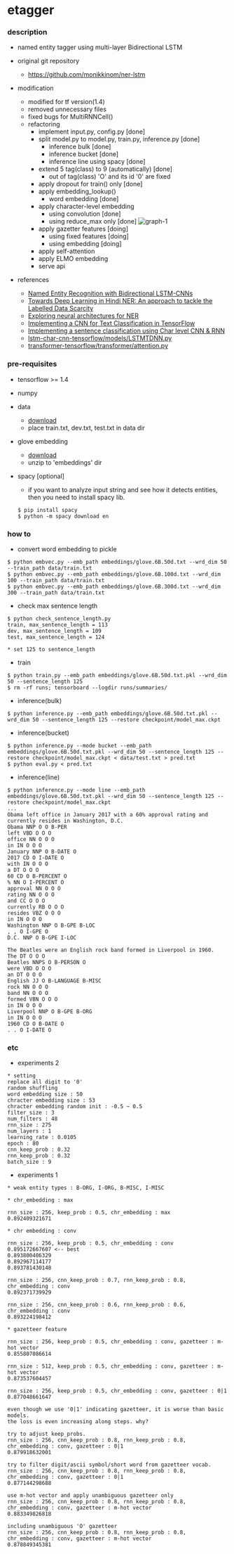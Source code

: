 etagger
====

### description

- named entity tagger using multi-layer Bidirectional LSTM

- original git repository
  - https://github.com/monikkinom/ner-lstm

- modification
  - modified for tf version(1.4)
  - removed unnecessary files
  - fixed bugs for MultiRNNCell()
  - refactoring
    - implement input.py, config.py [done]
    - split model.py to model.py, train.py, inference.py [done]
      - inference bulk [done]
      - inference bucket [done]
      - inference line using spacy [done]
    - extend 5 tag(class) to 9 (automatically) [done]
      - out of tag(class) 'O' and its id '0' are fixed
    - apply dropout for train() only [done]
    - apply embedding_lookup()
      - word embedding [done]
    - apply character-level embedding
      - using convolution [done]
      - using reduce_max only [done]
      ![graph-1](https://raw.githubusercontent.com/dsindex/etagger/master/etc/graph-1.png)
    - apply gazetter features [doing]
      - using fixed features [doing]
      - using embedding [doing]
    - apply self-attention
    - apply ELMO embedding
    - serve api

- references
  - [Named Entity Recognition with Bidirectional LSTM-CNNs](https://www.aclweb.org/anthology/Q16-1026)
  - [Towards Deep Learning in Hindi NER: An approach to tackle the Labelled Data Scarcity](https://arxiv.org/pdf/1610.09756.pdf)
  - [Exploring neural architectures for NER](https://web.stanford.edu/class/cs224n/reports/6896582.pdf)
  - [Implementing a CNN for Text Classification in TensorFlow](http://www.wildml.com/2015/12/implementing-a-cnn-for-text-classification-in-tensorflow/)
  - [Implementing a sentence classification using Char level CNN & RNN](https://github.com/cuteboydot/Sentence-Classification-using-Char-CNN-and-RNN)
  - [lstm-char-cnn-tensorflow/models/LSTMTDNN.py](https://github.com/carpedm20/lstm-char-cnn-tensorflow/blob/master/models/LSTMTDNN.py)
  - [transformer-tensorflow/transformer/attention.py](https://github.com/DongjunLee/transformer-tensorflow/blob/master/transformer/attention.py)

### pre-requisites

- tensorflow >= 1.4

- numpy

- data
  - [download](https://github.com/mxhofer/Named-Entity-Recognition-BidirectionalLSTM-CNN-CoNLL/tree/master/data) 
  - place train.txt, dev.txt, test.txt in data dir

- glove embedding
  - [download](http://nlp.stanford.edu/data/glove.6B.zip)
  - unzip to 'embeddings' dir

- spacy [optional]
  - if you want to analyze input string and see how it detects entities, then you need to install spacy lib.
  ```
  $ pip install spacy
  $ python -m spacy download en
  ```

### how to 

- convert word embedding to pickle
```
$ python embvec.py --emb_path embeddings/glove.6B.50d.txt --wrd_dim 50 --train_path data/train.txt
$ python embvec.py --emb_path embeddings/glove.6B.100d.txt --wrd_dim 100 --train_path data/train.txt
$ python embvec.py --emb_path embeddings/glove.6B.300d.txt --wrd_dim 300 --train_path data/train.txt
```

- check max sentence length
```
$ python check_sentence_length.py
train, max_sentence_length = 113
dev, max_sentence_length = 109
test, max_sentence_length = 124

* set 125 to sentence_length
```

- train
```
$ python train.py --emb_path embeddings/glove.6B.50d.txt.pkl --wrd_dim 50 --sentence_length 125
$ rm -rf runs; tensorboard --logdir runs/summaries/
```

- inference(bulk)
```
$ python inference.py --emb_path embeddings/glove.6B.50d.txt.pkl --wrd_dim 50 --sentence_length 125 --restore checkpoint/model_max.ckpt
```

- inference(bucket)
```
$ python inference.py --mode bucket --emb_path embeddings/glove.6B.50d.txt.pkl --wrd_dim 50 --sentence_length 125 --restore checkpoint/model_max.ckpt < data/test.txt > pred.txt
$ python eval.py < pred.txt
```

- inference(line)
```
$ python inference.py --mode line --emb_path embeddings/glove.6B.50d.txt.pkl --wrd_dim 50 --sentence_length 125 --restore checkpoint/model_max.ckpt
...
Obama left office in January 2017 with a 60% approval rating and currently resides in Washington, D.C.
Obama NNP O O B-PER
left VBD O O O
office NN O O O
in IN O O O
January NNP O B-DATE O
2017 CD O I-DATE O
with IN O O O
a DT O O O
60 CD O B-PERCENT O
% NN O I-PERCENT O
approval NN O O O
rating NN O O O
and CC O O O
currently RB O O O
resides VBZ O O O
in IN O O O
Washington NNP O B-GPE B-LOC
, , O I-GPE O
D.C. NNP O B-GPE I-LOC

The Beatles were an English rock band formed in Liverpool in 1960.
The DT O O O
Beatles NNPS O B-PERSON O
were VBD O O O
an DT O O O
English JJ O B-LANGUAGE B-MISC
rock NN O O O
band NN O O O
formed VBN O O O
in IN O O O
Liverpool NNP O B-GPE B-ORG
in IN O O O
1960 CD O B-DATE O
. . O I-DATE O
```

### etc

- experiments 2
```
* setting
replace all digit to '0'
random shuffling
word embedding size : 50
chracter embedding size : 53
chracter embedding random init : -0.5 ~ 0.5
filter_size : 3
num_filters : 48
rnn_size : 275
num_layers : 1
learning_rate : 0.0105
epoch : 80
cnn_keep_prob : 0.32
rnn_keep_prob : 0.32
batch_size : 9

```

- experiments 1
```
* weak entity types : B-ORG, I-ORG, B-MISC, I-MISC

* chr_embedding : max

rnn_size : 256, keep_prob : 0.5, chr_embedding : max
0.892409321671

* chr embedding : conv

rnn_size : 256, keep_prob : 0.5, chr_embedding : conv
0.895172667607 <-- best
0.893800406329
0.892967114177
0.893781430148

rnn_size : 256, cnn_keep_prob : 0.7, rnn_keep_prob : 0.8, chr_embedding : conv
0.892371739929

rnn_size : 256, cnn_keep_prob : 0.6, rnn_keep_prob : 0.6, chr_embedding : conv
0.893224198412

* gazetteer feature

rnn_size : 256, keep_prob : 0.5, chr_embedding : conv, gazetteer : m-hot vector
0.855807086614

rnn_size : 512, keep_prob : 0.5, chr_embedding : conv, gazetteer : m-hot vector
0.873537604457

rnn_size : 256, keep_prob : 0.5, chr_embedding : conv, gazetteer : 0|1
0.877048661647

even though we use '0|1' indicating gazetteer, it is worse than basic models.
the loss is even increasing along steps. why?

try to adjust keep_probs.
rnn_size : 256, cnn_keep_prob : 0.8, rnn_keep_prob : 0.8, chr_embedding : conv, gazetteer : 0|1
0.879918632001

try to filter digit/ascii symbol/short word from gazetteer vocab.
rnn_size : 256, cnn_keep_prob : 0.8, rnn_keep_prob : 0.8, chr_embedding : conv, gazetteer : 0|1
0.877144298688

use m-hot vector and apply unambiguous gazetteer only
rnn_size : 256, cnn_keep_prob : 0.8, rnn_keep_prob : 0.8, chr_embedding : conv, gazetteer : m-hot vector
0.883349826818

including unambiguous 'O' gazetteer
rnn_size : 256, cnn_keep_prob : 0.8, rnn_keep_prob : 0.8, chr_embedding : conv, gazetteer : m-hot vector
0.878849345381
```
